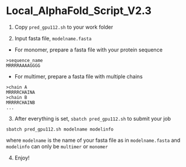 # Local_AlphaFold_Script_V2.3
 1. Copy `pred_gpu112.sh` to your work folder  
 
 2. Input fasta file, `modelname.fasta`  
   - For monomer, prepare a fasta file with your protein sequence
 ```
 >sequence_name
 MRRRRAAAAGGGG
 ```
 
   - For multimer, prepare a fasta file with multiple chains
 ```
 >chain A
 MRRRRCHAINA
 >chain B
 MRRRRCHAINB
 ...
 ```
 
 3. After everything is set, `sbatch pred_gpu112.sh` to submit your job
 ```
 sbatch pred_gpu112.sh modelname modelinfo
 ```
 where `modelname` is the name of your fasta file as in `modelname.fasta` and `modelinfo` can only be `multimer` or `monomer`
 
 4. Enjoy!
